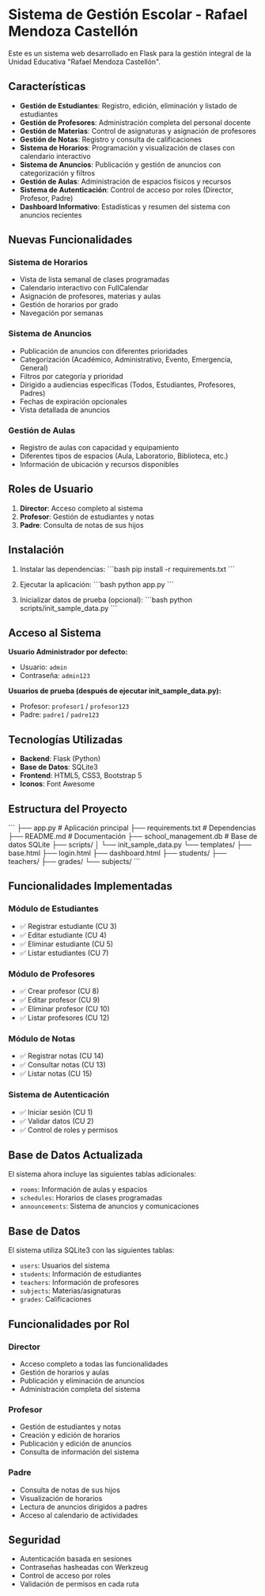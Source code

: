# Sistema de Gestión Escolar - Rafael Mendoza Castellón

Este es un sistema web desarrollado en Flask para la gestión integral de la Unidad Educativa "Rafael Mendoza Castellón".

## Características

- **Gestión de Estudiantes**: Registro, edición, eliminación y listado de estudiantes
- **Gestión de Profesores**: Administración completa del personal docente
- **Gestión de Materias**: Control de asignaturas y asignación de profesores
- **Gestión de Notas**: Registro y consulta de calificaciones
- **Sistema de Horarios**: Programación y visualización de clases con calendario interactivo
- **Sistema de Anuncios**: Publicación y gestión de anuncios con categorización y filtros
- **Gestión de Aulas**: Administración de espacios físicos y recursos
- **Sistema de Autenticación**: Control de acceso por roles (Director, Profesor, Padre)
- **Dashboard Informativo**: Estadísticas y resumen del sistema con anuncios recientes

## Nuevas Funcionalidades

### Sistema de Horarios
- Vista de lista semanal de clases programadas
- Calendario interactivo con FullCalendar
- Asignación de profesores, materias y aulas
- Gestión de horarios por grado
- Navegación por semanas

### Sistema de Anuncios
- Publicación de anuncios con diferentes prioridades
- Categorización (Académico, Administrativo, Evento, Emergencia, General)
- Filtros por categoría y prioridad
- Dirigido a audiencias específicas (Todos, Estudiantes, Profesores, Padres)
- Fechas de expiración opcionales
- Vista detallada de anuncios

### Gestión de Aulas
- Registro de aulas con capacidad y equipamiento
- Diferentes tipos de espacios (Aula, Laboratorio, Biblioteca, etc.)
- Información de ubicación y recursos disponibles

## Roles de Usuario

1. **Director**: Acceso completo al sistema
2. **Profesor**: Gestión de estudiantes y notas
3. **Padre**: Consulta de notas de sus hijos

## Instalación

1. Instalar las dependencias:
\`\`\`bash
pip install -r requirements.txt
\`\`\`

2. Ejecutar la aplicación:
\`\`\`bash
python app.py
\`\`\`

3. Inicializar datos de prueba (opcional):
\`\`\`bash
python scripts/init_sample_data.py
\`\`\`

## Acceso al Sistema

**Usuario Administrador por defecto:**
- Usuario: `admin`
- Contraseña: `admin123`

**Usuarios de prueba (después de ejecutar init_sample_data.py):**
- Profesor: `profesor1` / `profesor123`
- Padre: `padre1` / `padre123`

## Tecnologías Utilizadas

- **Backend**: Flask (Python)
- **Base de Datos**: SQLite3
- **Frontend**: HTML5, CSS3, Bootstrap 5
- **Iconos**: Font Awesome

## Estructura del Proyecto

\`\`\`
├── app.py                 # Aplicación principal
├── requirements.txt       # Dependencias
├── README.md             # Documentación
├── school_management.db  # Base de datos SQLite
├── scripts/
│   └── init_sample_data.py
└── templates/
    ├── base.html
    ├── login.html
    ├── dashboard.html
    ├── students/
    ├── teachers/
    ├── grades/
    └── subjects/
\`\`\`

## Funcionalidades Implementadas

### Módulo de Estudiantes
- ✅ Registrar estudiante (CU 3)
- ✅ Editar estudiante (CU 4)
- ✅ Eliminar estudiante (CU 5)
- ✅ Listar estudiantes (CU 7)

### Módulo de Profesores
- ✅ Crear profesor (CU 8)
- ✅ Editar profesor (CU 9)
- ✅ Eliminar profesor (CU 10)
- ✅ Listar profesores (CU 12)

### Módulo de Notas
- ✅ Registrar notas (CU 14)
- ✅ Consultar notas (CU 13)
- ✅ Listar notas (CU 15)

### Sistema de Autenticación
- ✅ Iniciar sesión (CU 1)
- ✅ Validar datos (CU 2)
- ✅ Control de roles y permisos

## Base de Datos Actualizada

El sistema ahora incluye las siguientes tablas adicionales:
- `rooms`: Información de aulas y espacios
- `schedules`: Horarios de clases programadas
- `announcements`: Sistema de anuncios y comunicaciones

## Base de Datos

El sistema utiliza SQLite3 con las siguientes tablas:
- `users`: Usuarios del sistema
- `students`: Información de estudiantes
- `teachers`: Información de profesores
- `subjects`: Materias/asignaturas
- `grades`: Calificaciones

## Funcionalidades por Rol

### Director
- Acceso completo a todas las funcionalidades
- Gestión de horarios y aulas
- Publicación y eliminación de anuncios
- Administración completa del sistema

### Profesor
- Gestión de estudiantes y notas
- Creación y edición de horarios
- Publicación y edición de anuncios
- Consulta de información del sistema

### Padre
- Consulta de notas de sus hijos
- Visualización de horarios
- Lectura de anuncios dirigidos a padres
- Acceso al calendario de actividades

## Seguridad

- Autenticación basada en sesiones
- Contraseñas hasheadas con Werkzeug
- Control de acceso por roles
- Validación de permisos en cada ruta
